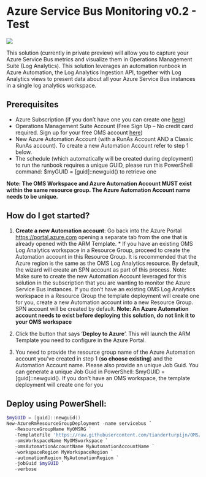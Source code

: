 # Azure Service Bus Monitoring v0.2 - Test

<a href="https://portal.azure.com/#create/Microsoft.Template/uri/https%3A%2F%2Fraw.githubusercontent.com%2Ftianderturpijn%2FOMS%2Fmaster%2FServiceBusDev%2Fazuredeploy.json" target="_blank">
    <img src="http://azuredeploy.net/deploybutton.png"/>
</a>

This solution (currently in private preview) will allow you to capture your Azure Service Bus metrics and visualize them in Operations Management Suite (Log Analytics). This solution leverages an automation runbook in Azure Automation, the Log Analytics Ingestion API, together with Log Analytics views to present data about all your Azure Service Bus instances in a single log analytics workspace. 

## Prerequisites

+ Azure Subscription (if you don’t have one you can create one [here](https://azure.microsoft.com/en-us/free/))
+ Operations Management Suite Account (Free Sign Up – No credit card required. Sign up for your free OMS account [here](https://www.microsoft.com/en-us/cloud-platform/operations-management-suite))
+ New Azure Automation Account (with a RunAs Account AND a Classic RunAs account). To create a new Automation Account refer to step 1 below.
+ The schedule (which automatically will be created during deployment) to run the runbook requires a unique GUID, please run this PowerShell command: $myGUID = [guid]::newguid() to retrieve one

**Note: The OMS Workspace and Azure Automation Account MUST exist within the same resource group. The Azure Automation Account name needs to be unique.**

## How do I get started?

1. **Create a new Automation account**: Go back into the Azure Portal https://portal.azure.com opening a separate tab from the one that is already opened with the ARM Template. * If you have an existing OMS Log Analytics workspace in a Resource Group, proceed to create the Automation account in this Resource Group. It is recommended that the Azure region is the same as the OMS Log Analytics resource. By default, the wizard will create an SPN account as part of this process. Note: Make sure to create the new Automation Account leveraged for this solution in the subscription that you are wanting to monitor the Azure Service Bus instances. If you don’t have an existing OMS Log Analytics workspace in a Resource Group the template deployment will create one for you, create a new Automation account into a new Resource Group. SPN account will be created by default.
**Note: An Azure Automation account needs to exist before deploying this solution, do not link it to your OMS workspace**

2. Click the button that says ‘**Deploy to Azure**’. This will launch the ARM Template you need to configure in the Azure Portal.
  
3. You need to provide the resource group name of the Azure Automation account you've created in step 1 (**so choose existing**) and the Automation Account name. Please also provide an unique Job Guid. You can generate a unique Job Guid in PowerShell: $myGUID = [guid]::newguid(). If you don't have an OMS workspace, the template deployment will create one for you

## Deploy using PowerShell:
````powershell
$myGUID = [guid]::newguid() 
New-AzureRmResourceGroupDeployment -name servicebus `
   -ResourceGroupName MyOMSRG `
   -TemplateFile 'https://raw.githubusercontent.com/tianderturpijn/OMS/master/ServiceBus/azuredeploy.json' `
   -omsWorkspaceName MyOMSworkspace `
   -omsAutomationAccountName MyAutomationAccountName `
   -workspaceRegion MyWorkspaceRegion `
   -automationRegion MyAutomationRegion `
   -jobGuid $myGUID `
   -verbose 
                                
````     
